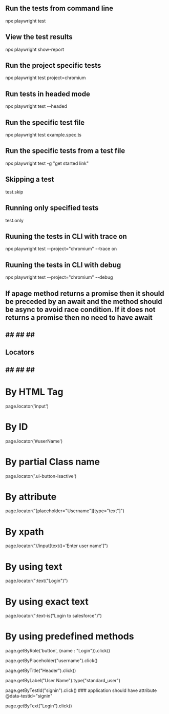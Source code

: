## Run the tests from command line
npx playwright test

## View the test results
npx playwright show-report

## Run the project specific tests
npx playwright test project=chromium

## Run tests in headed mode
npx playwright test --headed

## Run the specific test file
npx playwright test example.spec.ts

## Run the specific tests from a test file
npx playwright test -g "get started link"

## Skipping a test
test.skip

## Running only specified tests
test.only

## Ruuning the tests in CLI with trace on
npx playwright test --project="chromium" --trace on

## Ruuning the tests in CLI with debug
npx playwright test --project="chromium" --debug

## If apage method returns a promise then it should be preceded by an await and the method should be async to avoid race condition. If it does not returns a promise then no need to have await

## ## ## ## ##
## Locators ##
## ## ## ## ##

# By HTML Tag
page.locator('input')

# By ID
page.locator('#userName')

# By partial Class name
page.locator('.ui-button-isactive')

# By attribute
page.locator("[placeholder="Username"][type="text"]")

# By xpath
page.locator("//input[text()='Enter user name']")

# By using text
page.locator(":text("Login")")

# By using exact text
page.locator(":text-is("Login to salesforce")")

# By using predefined methods
page.getByRole('button', {name : "Login"}).click()

page.getByPlaceholder("username").click()

page.getByTitle("Header").click()

page.getByLabel("User Name").type("standard_user")

page.getByTestId("signin").click()  ### application should have attribute @data-testid="signin"

page.getByText("Login").click()